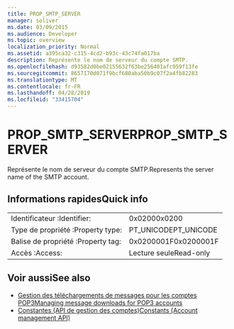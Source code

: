 ```yaml
---
title: PROP_SMTP_SERVER
manager: soliver
ms.date: 03/09/2015
ms.audience: Developer
ms.topic: overview
localization_priority: Normal
ms.assetid: a395ca32-c315-4cd2-b93c-43c74fa017ba
description: Représente le nom de serveur du compte SMTP.
ms.openlocfilehash: d93582d0be02155632f63be256401afc959f13fe
ms.sourcegitcommit: 8657170d071f9bcf680aba50b9c07f2a4fb82283
ms.translationtype: MT
ms.contentlocale: fr-FR
ms.lasthandoff: 04/28/2019
ms.locfileid: "33415704"
---
```

# <a name="prop_smtp_server"></a><span data-ttu-id="9db6e-103">PROP_SMTP_SERVER</span><span class="sxs-lookup"><span data-stu-id="9db6e-103">PROP_SMTP_SERVER</span></span>

<span data-ttu-id="9db6e-104">Représente le nom de serveur du compte SMTP.</span><span class="sxs-lookup"><span data-stu-id="9db6e-104">Represents the server name of the SMTP account.</span></span>
  
## <a name="quick-info"></a><span data-ttu-id="9db6e-105">Informations rapides</span><span class="sxs-lookup"><span data-stu-id="9db6e-105">Quick info</span></span>

|||
|:-----|:-----|
|<span data-ttu-id="9db6e-106">Identificateur :</span><span class="sxs-lookup"><span data-stu-id="9db6e-106">Identifier:</span></span>  <br/> |<span data-ttu-id="9db6e-107">0x0200</span><span class="sxs-lookup"><span data-stu-id="9db6e-107">0x0200</span></span>  <br/> |
|<span data-ttu-id="9db6e-108">Type de propriété :</span><span class="sxs-lookup"><span data-stu-id="9db6e-108">Property type:</span></span>  <br/> |<span data-ttu-id="9db6e-109">PT_UNICODE</span><span class="sxs-lookup"><span data-stu-id="9db6e-109">PT_UNICODE</span></span>  <br/> |
|<span data-ttu-id="9db6e-110">Balise de propriété :</span><span class="sxs-lookup"><span data-stu-id="9db6e-110">Property tag:</span></span>  <br/> |<span data-ttu-id="9db6e-111">0x0200001F</span><span class="sxs-lookup"><span data-stu-id="9db6e-111">0x0200001F</span></span>  <br/> |
|<span data-ttu-id="9db6e-112">Accès :</span><span class="sxs-lookup"><span data-stu-id="9db6e-112">Access:</span></span>  <br/> |<span data-ttu-id="9db6e-113">Lecture seule</span><span class="sxs-lookup"><span data-stu-id="9db6e-113">Read-only</span></span>  <br/> |
   
## <a name="see-also"></a><span data-ttu-id="9db6e-114">Voir aussi</span><span class="sxs-lookup"><span data-stu-id="9db6e-114">See also</span></span>

- [<span data-ttu-id="9db6e-115">Gestion des téléchargements de messages pour les comptes POP3</span><span class="sxs-lookup"><span data-stu-id="9db6e-115">Managing message downloads for POP3 accounts</span></span>](managing-message-downloads-for-pop3-accounts.md) 
- [<span data-ttu-id="9db6e-116">Constantes (API de gestion des comptes)</span><span class="sxs-lookup"><span data-stu-id="9db6e-116">Constants (Account management API)</span></span>](constants-account-management-api.md)

